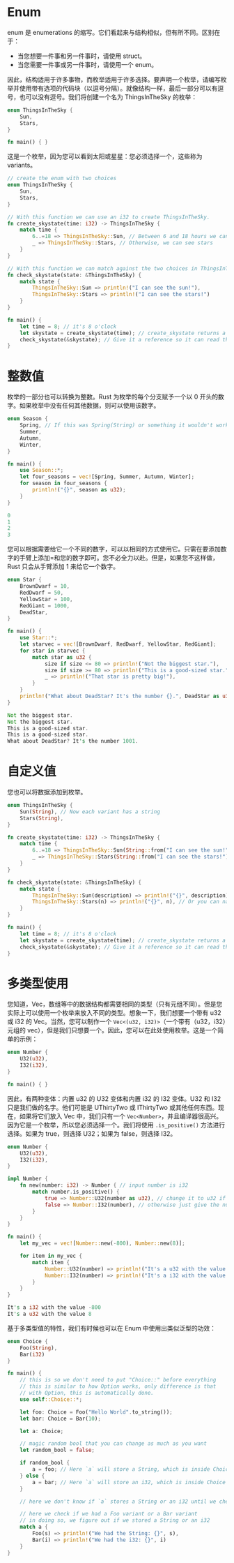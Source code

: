 # Enum

enum 是 enumerations 的缩写。它们看起来与结构相似，但有所不同。区别在于：

- 当您想要一件事和另一件事时，请使用 struct。
- 当您需要一件事或另一件事时，请使用一个 enum。

因此，结构适用于许多事物，而枚举适用于许多选择。要声明一个枚举，请编写枚举并使用带有选项的代码块（以逗号分隔）。就像结构一样，最后一部分可以有逗号，也可以没有逗号。我们将创建一个名为 ThingsInTheSky 的枚举：

```rs
enum ThingsInTheSky {
    Sun,
    Stars,
}

fn main() { }
```

这是一个枚举，因为您可以看到太阳或星星：您必须选择一个，这些称为 variants。

```rs
// create the enum with two choices
enum ThingsInTheSky {
    Sun,
    Stars,
}

// With this function we can use an i32 to create ThingsInTheSky.
fn create_skystate(time: i32) -> ThingsInTheSky {
    match time {
        6..=18 => ThingsInTheSky::Sun, // Between 6 and 18 hours we can see the sun
        _ => ThingsInTheSky::Stars, // Otherwise, we can see stars
    }
}

// With this function we can match against the two choices in ThingsInTheSky.
fn check_skystate(state: &ThingsInTheSky) {
    match state {
        ThingsInTheSky::Sun => println!("I can see the sun!"),
        ThingsInTheSky::Stars => println!("I can see the stars!")
    }
}

fn main() {
    let time = 8; // it's 8 o'clock
    let skystate = create_skystate(time); // create_skystate returns a ThingsInTheSky
    check_skystate(&skystate); // Give it a reference so it can read the variable skystate
}
```

# 整数值

枚举的一部分也可以转换为整数。Rust 为枚举的每个分支赋予一个以 0 开头的数字。如果枚举中没有任何其他数据，则可以使用该数字。

```rs
enum Season {
    Spring, // If this was Spring(String) or something it wouldn't work
    Summer,
    Autumn,
    Winter,
}

fn main() {
    use Season::*;
    let four_seasons = vec![Spring, Summer, Autumn, Winter];
    for season in four_seasons {
        println!("{}", season as u32);
    }
}

0
1
2
3
```

您可以根据需要给它一个不同的数字，可以以相同的方式使用它。只需在要添加数字的手臂上添加=和您的数字即可。您不必全力以赴。但是，如果您不这样做，Rust 只会从手臂添加 1 来给它一个数字。

```rs
enum Star {
    BrownDwarf = 10,
    RedDwarf = 50,
    YellowStar = 100,
    RedGiant = 1000,
    DeadStar,
}

fn main() {
    use Star::*;
    let starvec = vec![BrownDwarf, RedDwarf, YellowStar, RedGiant];
    for star in starvec {
        match star as u32 {
            size if size <= 80 => println!("Not the biggest star."),
            size if size >= 80 => println!("This is a good-sized star."),
            _ => println!("That star is pretty big!"),
        }
    }
    println!("What about DeadStar? It's the number {}.", DeadStar as u32);
}

Not the biggest star.
Not the biggest star.
This is a good-sized star.
This is a good-sized star.
What about DeadStar? It's the number 1001.
```

# 自定义值

您也可以将数据添加到枚举。

```rs
enum ThingsInTheSky {
    Sun(String), // Now each variant has a string
    Stars(String),
}

fn create_skystate(time: i32) -> ThingsInTheSky {
    match time {
        6..=18 => ThingsInTheSky::Sun(String::from("I can see the sun!")), // Write the strings here
        _ => ThingsInTheSky::Stars(String::from("I can see the stars!")),
    }
}

fn check_skystate(state: &ThingsInTheSky) {
    match state {
        ThingsInTheSky::Sun(description) => println!("{}", description), // Give the string the name description so we can use it
        ThingsInTheSky::Stars(n) => println!("{}", n), // Or you can name it n. Or anything else - it doesn't matter
    }
}

fn main() {
    let time = 8; // it's 8 o'clock
    let skystate = create_skystate(time); // create_skystate returns a ThingsInTheSky
    check_skystate(&skystate); // Give it a reference so it can read the variable skystate
}
```

# 多类型使用

您知道，Vec，数组等中的数据结构都需要相同的类型（只有元组不同）。但是您实际上可以使用一个枚举来放入不同的类型。想象一下，我们想要一个带有 u32 或 i32 的 Vec。当然，您可以制作一个 `Vec<(u32, i32)>`（一个带有（u32，i32）元组的 vec），但是我们只想要一个。因此，您可以在此处使用枚举。这是一个简单的示例：

```rs
enum Number {
    U32(u32),
    I32(i32),
}

fn main() { }
```

因此，有两种变体：内置 u32 的 U32 变体和内置 i32 的 I32 变体。U32 和 I32 只是我们做的名字。他们可能是 UThirtyTwo 或 IThirtyTwo 或其他任何东西。现在，如果将它们放入 Vec 中，我们只有一个 `Vec<Number>`，并且编译器很高兴。因为它是一个枚举，所以您必须选择一个。我们将使用 `.is_positive()` 方法进行选择。如果为 true，则选择 U32；如果为 false，则选择 I32。

```rs
enum Number {
    U32(u32),
    I32(i32),
}

impl Number {
    fn new(number: i32) -> Number { // input number is i32
        match number.is_positive() {
            true => Number::U32(number as u32), // change it to u32 if it's positive
            false => Number::I32(number), // otherwise just give the number because it's already i32
        }
    }
}

fn main() {
    let my_vec = vec![Number::new(-800), Number::new(8)];

    for item in my_vec {
        match item {
            Number::U32(number) => println!("It's a u32 with the value {}", number),
            Number::I32(number) => println!("It's a i32 with the value {}", number),
        }
    }
}

It's a i32 with the value -800
It's a u32 with the value 8
```

基于多类型值的特性，我们有时候也可以在 Enum 中使用出类似泛型的功效：

```rs
enum Choice {
    Foo(String),
    Bar(i32)
}

fn main() {
    // this is so we don't need to put "Choice::" before everything
    // this is similar to how Option works, only difference is that
    // with Option, this is automatically done.
    use self::Choice::*;

    let foo: Choice = Foo("Hello World".to_string());
    let bar: Choice = Bar(10);

    let a: Choice;

    // magic random bool that you can change as much as you want
    let random_bool = false;

    if random_bool {
        a = foo; // Here `a` will store a String, which is inside Choice
    } else {
        a = bar; // Here `a` will store an i32, which is inside Choice
    }

    // here we don't know if `a` stores a String or an i32 until we check

    // here we check if we had a Foo variant or a Bar variant
    // in doing so, we figure out if we stored a String or an i32
    match a {
        Foo(s) => println!("We had the String: {}", s),
        Bar(i) => println!("We had the i32: {}", i)
    }
}

```
